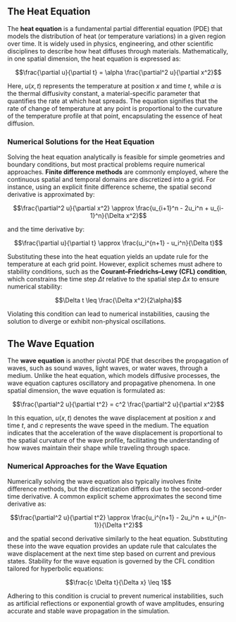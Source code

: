 ## The Heat Equation

The **heat equation** is a fundamental partial differential equation (PDE) that models the distribution of heat (or temperature variations) in a given region over time. It is widely used in physics, engineering, and other scientific disciplines to describe how heat diffuses through materials. Mathematically, in one spatial dimension, the heat equation is expressed as:

$$\frac{\partial u}{\partial t} = \alpha \frac{\partial^2 u}{\partial x^2}$$

Here, $u(x, t)$ represents the temperature at position $x$ and time $t$, while $\alpha$ is the thermal diffusivity constant, a material-specific parameter that quantifies the rate at which heat spreads. The equation signifies that the rate of change of temperature at any point is proportional to the curvature of the temperature profile at that point, encapsulating the essence of heat diffusion.

### Numerical Solutions for the Heat Equation

Solving the heat equation analytically is feasible for simple geometries and boundary conditions, but most practical problems require numerical approaches. **Finite difference methods** are commonly employed, where the continuous spatial and temporal domains are discretized into a grid. For instance, using an explicit finite difference scheme, the spatial second derivative is approximated by:

$$\frac{\partial^2 u}{\partial x^2} \approx \frac{u_{i+1}^n - 2u_i^n + u_{i-1}^n}{\Delta x^2}$$

and the time derivative by:

$$\frac{\partial u}{\partial t} \approx \frac{u_i^{n+1} - u_i^n}{\Delta t}$$

Substituting these into the heat equation yields an update rule for the temperature at each grid point. However, explicit schemes must adhere to stability conditions, such as the **Courant–Friedrichs–Lewy (CFL) condition**, which constrains the time step $\Delta t$ relative to the spatial step $\Delta x$ to ensure numerical stability:

$$\Delta t \leq \frac{\Delta x^2}{2\alpha}$$

Violating this condition can lead to numerical instabilities, causing the solution to diverge or exhibit non-physical oscillations.

## The Wave Equation

The **wave equation** is another pivotal PDE that describes the propagation of waves, such as sound waves, light waves, or water waves, through a medium. Unlike the heat equation, which models diffusive processes, the wave equation captures oscillatory and propagative phenomena. In one spatial dimension, the wave equation is formulated as:

$$\frac{\partial^2 u}{\partial t^2} = c^2 \frac{\partial^2 u}{\partial x^2}$$

In this equation, $u(x, t)$ denotes the wave displacement at position $x$ and time $t$, and $c$ represents the wave speed in the medium. The equation indicates that the acceleration of the wave displacement is proportional to the spatial curvature of the wave profile, facilitating the understanding of how waves maintain their shape while traveling through space.

### Numerical Approaches for the Wave Equation

Numerically solving the wave equation also typically involves finite difference methods, but the discretization differs due to the second-order time derivative. A common explicit scheme approximates the second time derivative as:

$$\frac{\partial^2 u}{\partial t^2} \approx \frac{u_i^{n+1} - 2u_i^n + u_i^{n-1}}{\Delta t^2}$$

and the spatial second derivative similarly to the heat equation. Substituting these into the wave equation provides an update rule that calculates the wave displacement at the next time step based on current and previous states. Stability for the wave equation is governed by the CFL condition tailored for hyperbolic equations:

$$\frac{c \Delta t}{\Delta x} \leq 1$$

Adhering to this condition is crucial to prevent numerical instabilities, such as artificial reflections or exponential growth of wave amplitudes, ensuring accurate and stable wave propagation in the simulation.
